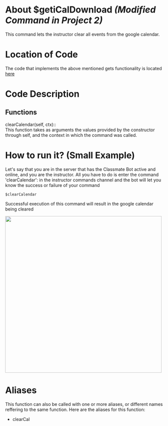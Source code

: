 # About $getiCalDownload _(Modified Command in Project 2)_
This command lets the instructor clear all events from the google calendar. 

# Location of Code
The code that implements the above mentioned gets functionality is located [here](https://github.com/maddaicita/ClassMateBot-1.1/blob/main/cogs/calendar.py)

# Code Description
## Functions
clearCalendar(self, ctx):: <br>
This function takes as arguments the values provided by the constructor through self, and the context in which the command was called.

# How to run it? (Small Example)
Let's say that you are in the server that has the Classmate Bot active and online, and you are the instructor. All you have to do is 
enter the command 'clearCalendar': in the instructor commands channel and the bot will let you know the success or failure of your command
```
$clearCalendar
```
Successful execution of this command will result in the google calendar being cleared

<img src="https://github.com/maddaicita/ClassMateBot-1.1/blob/main/data/proj2media/clearCalendar.PNG?raw=true" width=500>

# Aliases

This function can also be called with one or more aliases, or different names reffering to the same function. Here are the aliases for this function:

 - clearCal 
